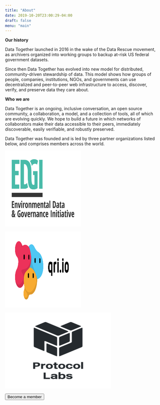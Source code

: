 ```yaml
---
title: "About"
date: 2019-10-20T23:00:29-04:00
draft: false
menu: "main"
---
```


**Our history**

Data Together launched in 2016 in the wake of the Data Rescue movement, as archivers organized into working groups to backup at-risk US federal government datasets.

Since then Data Together has evolved into new model for distributed, community-driven stewardship of data. This model shows how groups of people, companies, institutions, NGOs, and governments can use decentralized and peer-to-peer web infrastructure to access, discover, verify, and preserve data they care about. 

**Who we are**

Data Together is an ongoing, inclusive conversation, an open source community, a collaboration, a model, and a collection of tools, all of which are evolving quickly. We hope to build a future in which networks of collaborators make their data accessible to their peers, immediately discoverable, easily verifiable, and robustly preserved. 

Data Together was founded and is led by three partner organizations listed below, and comprises members across the world.

<a href="https://envirodatagov.org"><img src="/images/EDGI_Logo.png" width="250" height="250" title="EDGI" alt="edgi"></a>

<a href="https://qri.io"><img src="/images/blobs_with_large_text_black.png" width="250" height="250" title="Qri" alt="Qri"></a>

<a href="https://protocol.ai/"><img src="/images/PL_Logo.png" width="350" height="250" title="EDGI" alt="edgi"></a>



<button type="button">Become a member</button>
